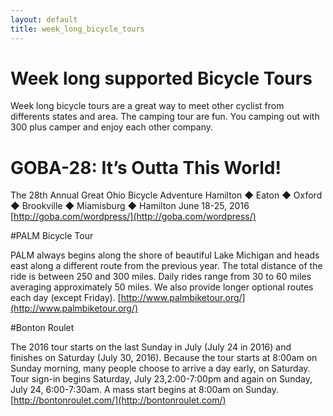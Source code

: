 ```yaml
---
layout: default
title: week_long_bicycle_tours
---
```


# Week long supported  Bicycle Tours
Week long bicycle tours are a great way to meet other cyclist from differents states and area.
The camping tour are fun. You camping out with 300 plus camper and enjoy each other company.

# GOBA-28: It’s Outta This World!
The 28th Annual Great Ohio Bicycle Adventure
Hamilton ◆ Eaton ◆ Oxford ◆ Brookville ◆ Miamisburg ◆ Hamilton
June 18-25, 2016
[http://goba.com/wordpress/](http://goba.com/wordpress/)


#PALM Bicycle Tour

PALM always begins along the shore of beautiful Lake Michigan and heads east along a different route from the previous year.  The total distance of the ride is between 250 and 300 miles. Daily rides range from 30 to 60 miles averaging approximately 50 miles. We also provide longer optional routes each day (except Friday).
[http://www.palmbiketour.org/](http://www.palmbiketour.org/)

#Bonton Roulet

The 2016 tour starts on the last Sunday in July (July 24 in 2016) and finishes on  Saturday (July 30, 2016). Because the tour starts at 8:00am on Sunday morning, many people choose to arrive a day early, on Saturday. Tour sign-in begins Saturday, July 23,2:00-7:00pm and again on Sunday, July 24, 6:00-7:30am. A mass start begins at 8:00am on Sunday.
[http://bontonroulet.com/](http://bontonroulet.com/)
